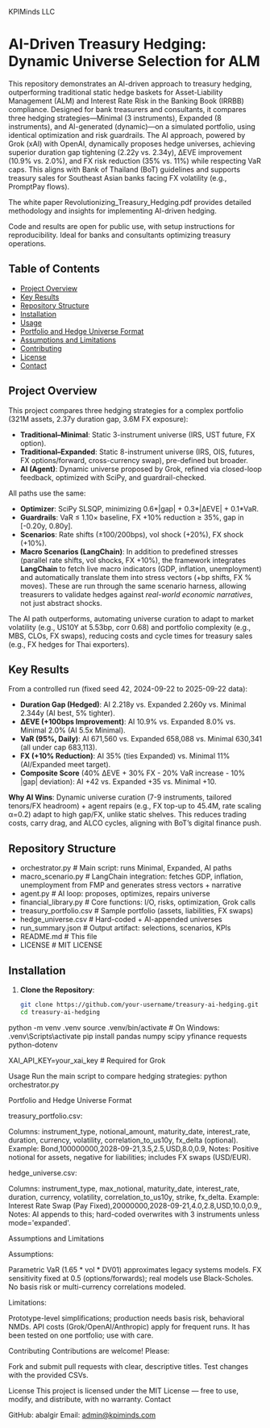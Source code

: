 KPIMinds LLC

# AI-Driven Treasury Hedging: Dynamic Universe Selection for ALM

This repository demonstrates an AI-driven approach to treasury hedging, outperforming traditional static hedge baskets for Asset-Liability Management (ALM) and Interest Rate Risk in the Banking Book (IRRBB) compliance. Designed for bank treasurers and consultants, it compares three hedging strategies—Minimal (3 instruments), Expanded (8 instruments), and AI-generated (dynamic)—on a simulated portfolio, using identical optimization and risk guardrails. The AI approach, powered by Grok (xAI) with OpenAI, dynamically proposes hedge universes, achieving superior duration gap tightening (2.22y vs. 2.34y), ΔEVE improvement (10.9% vs. 2.0%), and FX risk reduction (35% vs. 11%) while respecting VaR caps. This aligns with Bank of Thailand (BoT) guidelines and supports treasury sales for Southeast Asian banks facing FX volatility (e.g., PromptPay flows).

The white paper Revolutionizing_Treasury_Hedging.pdf provides detailed methodology and insights for implementing AI-driven hedging.

Code and results are open for public use, with setup instructions for reproducibility. Ideal for banks and consultants optimizing treasury operations.

## Table of Contents
- [Project Overview](#project-overview)
- [Key Results](#key-results)
- [Repository Structure](#repository-structure)
- [Installation](#installation)
- [Usage](#usage)
- [Portfolio and Hedge Universe Format](#portfolio-and-hedge-universe-format)
- [Assumptions and Limitations](#assumptions-and-limitations)
- [Contributing](#contributing)
- [License](#license)
- [Contact](#contact)

## Project Overview
This project compares three hedging strategies for a complex portfolio (321M assets, 2.37y duration gap, 3.6M FX exposure):
- **Traditional–Minimal**: Static 3-instrument universe (IRS, UST future, FX option).
- **Traditional–Expanded**: Static 8-instrument universe (IRS, OIS, futures, FX options/forward, cross-currency swap), pre-defined but broader.
- **AI (Agent)**: Dynamic universe proposed by Grok, refined via closed-loop feedback, optimized with SciPy, and guardrail-checked.

All paths use the same:
- **Optimizer**: SciPy SLSQP, minimizing 0.6*|gap| + 0.3*|ΔEVE| + 0.1*VaR.
- **Guardrails**: VaR ≤ 1.10× baseline, FX +10% reduction ≥ 35%, gap in [-0.20y, 0.80y].
- **Scenarios**: Rate shifts (±100/200bps), vol shock (+20%), FX shock (+10%).
- **Macro Scenarios (LangChain)**: In addition to predefined stresses (parallel rate shifts, vol shocks, FX +10%), the framework integrates **LangChain** to fetch live macro indicators (GDP, inflation, unemployment) and automatically translate them into stress vectors (+bp shifts, FX % moves). These are run through the same scenario harness, allowing treasurers to validate hedges against *real-world economic narratives*, not just abstract shocks.


The AI path outperforms, automating universe curation to adapt to market volatility (e.g., US10Y at 5.53bp, corr 0.68) and portfolio complexity (e.g., MBS, CLOs, FX swaps), reducing costs and cycle times for treasury sales (e.g., FX hedges for Thai exporters).

## Key Results
From a controlled run (fixed seed 42, 2024-09-22 to 2025-09-22 data):
- **Duration Gap (Hedged)**: AI 2.218y vs. Expanded 2.260y vs. Minimal 2.344y (AI best, 5% tighter).
- **ΔEVE (+100bps Improvement)**: AI 10.9% vs. Expanded 8.0% vs. Minimal 2.0% (AI 5.5x Minimal).
- **VaR (95%, Daily)**: AI 671,560 vs. Expanded 658,088 vs. Minimal 630,341 (all under cap 683,113).
- **FX (+10% Reduction)**: AI 35% (ties Expanded) vs. Minimal 11% (AI/Expanded meet target).
- **Composite Score** (40% ΔEVE + 30% FX - 20% VaR increase - 10% |gap| deviation): AI +42 vs. Expanded +35 vs. Minimal +10.

**Why AI Wins**: Dynamic universe curation (7-9 instruments, tailored tenors/FX headroom) + agent repairs (e.g., FX top-up to 45.4M, rate scaling α=0.2) adapt to high gap/FX, unlike static shelves. This reduces trading costs, carry drag, and ALCO cycles, aligning with BoT’s digital finance push.

## Repository Structure
- orchestrator.py        # Main script: runs Minimal, Expanded, AI paths
- macro_scenario.py      # LangChain integration: fetches GDP, inflation, unemployment from FMP and generates stress vectors + narrative
- agent.py               # AI loop: proposes, optimizes, repairs universe
- financial_library.py   # Core functions: I/O, risks, optimization, Grok calls
- treasury_portfolio.csv # Sample portfolio (assets, liabilities, FX swaps)
- hedge_universe.csv     # Hard-coded + AI-appended universes
- run_summary.json       # Output artifact: selections, scenarios, KPIs
- README.md              # This file
- LICENSE                # MIT LICENSE

## Installation
1. **Clone the Repository**:
   ```bash
   git clone https://github.com/your-username/treasury-ai-hedging.git
   cd treasury-ai-hedging

python -m venv .venv
source .venv/bin/activate  # On Windows: .venv\Scripts\activate
pip install pandas numpy scipy yfinance requests python-dotenv

XAI_API_KEY=your_xai_key  # Required for Grok

Usage
Run the main script to compare hedging strategies:
python orchestrator.py

Portfolio and Hedge Universe Format

treasury_portfolio.csv:

Columns: instrument_type, notional_amount, maturity_date, interest_rate, duration, currency, volatility, correlation_to_us10y, fx_delta (optional).
Example: Bond,100000000,2028-09-21,3.5,2.5,USD,8.0,0.9,
Notes: Positive notional for assets, negative for liabilities; includes FX swaps (USD/EUR).

hedge_universe.csv:

Columns: instrument_type, max_notional, maturity_date, interest_rate, duration, currency, volatility, correlation_to_us10y, strike, fx_delta.
Example: Interest Rate Swap (Pay Fixed),20000000,2028-09-21,4.0,2.8,USD,10.0,0.9,,
Notes: AI appends to this; hard-coded overwrites with 3 instruments unless mode='expanded'.

Assumptions and Limitations

Assumptions:

Parametric VaR (1.65 * vol * DV01) approximates legacy systems models.
FX sensitivity fixed at 0.5 (options/forwards); real models use Black-Scholes.
No basis risk or multi-currency correlations modeled.

Limitations:

Prototype-level simplifications; production needs basis risk, behavioral NMDs.
API costs (Grok/OpenAI/Anthropic) apply for frequent runs.
It has been tested on one portfolio; use with care.


Contributing
Contributions are welcome! Please:

Fork and submit pull requests with clear, descriptive titles.
Test changes with the provided CSVs.

License
This project is licensed under the MIT License — free to use, modify, and distribute, with no warranty.
Contact

GitHub: abalgir
Email: admin@kpiminds.com

